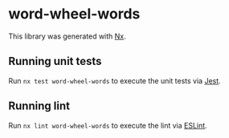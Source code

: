 # word-wheel-words

This library was generated with [Nx](https://nx.dev).

## Running unit tests

Run `nx test word-wheel-words` to execute the unit tests via [Jest](https://jestjs.io).

## Running lint

Run `nx lint word-wheel-words` to execute the lint via [ESLint](https://eslint.org/).
